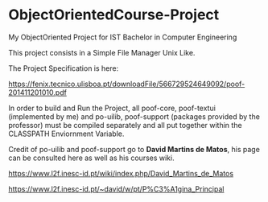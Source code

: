 # ObjectOrientedCourse-Project
My ObjectOriented Project for IST Bachelor in Computer Engineering

This project consists in a Simple File Manager Unix Like.


The Project Specification is here: 

https://fenix.tecnico.ulisboa.pt/downloadFile/566729524649092/poof-201411201010.pdf


In order to build and Run the Project, all poof-core, poof-textui (implemented by me) and po-uilib, poof-support (packages provided by the professor) must be compiled separately and all put together within the CLASSPATH Enviornment Variable.

Credit of po-uilib and poof-support go to **David Martins de Matos**, his page can be consulted here as well as his courses wiki.

https://www.l2f.inesc-id.pt/wiki/index.php/David_Martins_de_Matos

https://www.l2f.inesc-id.pt/~david/w/pt/P%C3%A1gina_Principal


